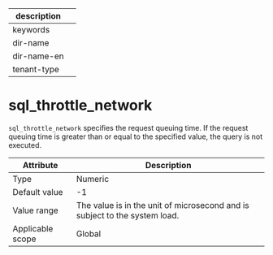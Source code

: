 |description||
|---|---|
|keywords||
|dir-name||
|dir-name-en||
|tenant-type||

# sql_throttle_network

`sql_throttle_network` specifies the request queuing time. If the request queuing time is greater than or equal to the specified value, the query is not executed.

| **Attribute** | **Description** |
|--------|---------------|
| Type | Numeric |
| Default value | -1 |
| Value range | The value is in the unit of microsecond and is subject to the system load. |
| Applicable scope | Global |
